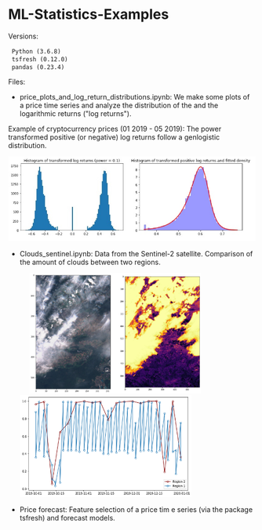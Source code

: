 # ML-Statistics-Examples

Versions:
```
 Python (3.6.8)
 tsfresh (0.12.0)
 pandas (0.23.4)
```

Files:

- price_plots_and_log_return_distributions.ipynb: We make some plots of a price time series and analyze the distribution of the and the logarithmic returns ("log returns"). 
    
 Example of cryptocurrency prices (01 2019 - 05 2019): The power transformed positive (or negative) log returns follow a genlogistic distribution.

![Alt text](./Pictures/transformed_log_returns.jpg?raw=true "Title")

- Clouds_sentinel.ipynb: Data from the Sentinel-2 satellite. Comparison of the amount of clouds between two regions.

  &nbsp;   &nbsp;  &nbsp;<img src = "./Pictures/clouds1.png" width=350>&nbsp;  &nbsp;   &nbsp;<img src = "./Pictures/clouds2.png" width=350>  &nbsp;   &nbsp;  &nbsp;
- Price forecast: Feature selection of a price tim
e series (via the package tsfresh) and forecast models. 
